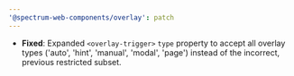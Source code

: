 ```yaml
---
'@spectrum-web-components/overlay': patch
---
```


- **Fixed**: Expanded `<overlay-trigger>` `type` property to accept all overlay types ('auto', 'hint', 'manual', 'modal', 'page') instead of the incorrect, previous restricted subset.
